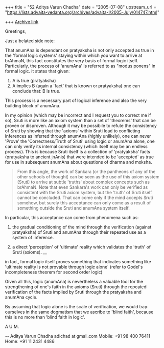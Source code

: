 +++
title = "52 Aditya Varun Chadha"
date = "2005-07-08"
upstream_url = "https://lists.advaita-vedanta.org/archives/advaita-l/2005-July/014747.html"

+++
[Archive link](https://lists.advaita-vedanta.org/archives/advaita-l/2005-July/014747.html)

Greetings,

Just a belated side note:

That anumAna is dependant on pratyaksha is not only accepted as true
in the 'formal logic systems' staying within which you want to arrive
at brAhmaN, this fact constitutes the very basis of formal logic
itself. Particularly, the process of 'anumAna' is referred to as
"modus ponens" in formal logic.
it states that given: 

1. A is true (pratyaksha) 
2. A implies B (again a 'fact' that is known or pratyaksha)
one can conclude that:
    B is true.

This process is a necessary part of logical inference and also the
very building block of anumAna.

In my opinion (which may be incorrect and I request you to correct me
if so), Sruti is more like an axiom system than a set of 'theorems'
that can be proven or disproven. Although it may be possibile to
refute the consistency of Sruti by showing that the 'axioms' within
Sruti lead to conflicting inferences as inferred through anumAna
(highly unlikely), one can never 'Prove' the 'Correctness/Truth of
Sruti' using logic or anumAna alone, one can only verify its internal
consistency (which itself may be an endless process). This is because
Sruti itself is a collection of 'pratyaksha' facts (pratyaksha to
ancient jnAnis) that were intended to be 'accepted' as true for use in
subsequent anumAna about questions of dharma and moksha.

>From this angle, the work of Sankara (or the pantheons of any of the
other schools of thought) can be seen as the use of this axiom system
(Sruti) to arrive at subtle 'truths' about complex concepts such as
brAhmaN. Note that even Sankara's work can only be verified as
consistent with the Sruti axiom system, but the 'truth' of Sruti
itself cannot be concluded. That can come only if the mind accepts
Sruti somehow, but surely this acceptance can only come as a result of
something outside the Sruti and anumAna system itself.

In particular, this acceptance can come from phenomena such as:

1. the gradual conditioning of the mind through the verification
(against pratyaksha) of Sruti and anumAna through their repeated use
as a system of inference.

2. a direct 'perception' of 'ultimate' reality which validates the
'truth' of Sruti (axioms).
__

in fact, formal logic itself proves something that indicates something
like 'ultimate reality is not provable through logic alone' (refer to
Godel's incompleteness theorem for second order logic)

Given all this, logic (anumAna) is nevertheless a valuable tool for
the strengthening of one's faith in the axioms (Sruti) through the
repeated verification of the facts implied by Sruti through the
pratyaksha and anumAna cycle.

By assuming that logic alone is the scale of verification, we would
trap ourselves in the same dogmatism that we ascribe to 'blind faith',
because this is no more than 'blind faith in logic'.

A U M. 

-- 
Aditya Varun Chadha
adichad at gmail.com
Mobile: +91 98 400 76411
Home:  +91 11 2431 4486

